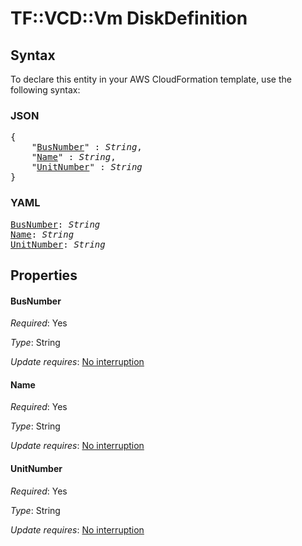 # TF::VCD::Vm DiskDefinition

## Syntax

To declare this entity in your AWS CloudFormation template, use the following syntax:

### JSON

<pre>
{
    "<a href="#busnumber" title="BusNumber">BusNumber</a>" : <i>String</i>,
    "<a href="#name" title="Name">Name</a>" : <i>String</i>,
    "<a href="#unitnumber" title="UnitNumber">UnitNumber</a>" : <i>String</i>
}
</pre>

### YAML

<pre>
<a href="#busnumber" title="BusNumber">BusNumber</a>: <i>String</i>
<a href="#name" title="Name">Name</a>: <i>String</i>
<a href="#unitnumber" title="UnitNumber">UnitNumber</a>: <i>String</i>
</pre>

## Properties

#### BusNumber

_Required_: Yes

_Type_: String

_Update requires_: [No interruption](https://docs.aws.amazon.com/AWSCloudFormation/latest/UserGuide/using-cfn-updating-stacks-update-behaviors.html#update-no-interrupt)

#### Name

_Required_: Yes

_Type_: String

_Update requires_: [No interruption](https://docs.aws.amazon.com/AWSCloudFormation/latest/UserGuide/using-cfn-updating-stacks-update-behaviors.html#update-no-interrupt)

#### UnitNumber

_Required_: Yes

_Type_: String

_Update requires_: [No interruption](https://docs.aws.amazon.com/AWSCloudFormation/latest/UserGuide/using-cfn-updating-stacks-update-behaviors.html#update-no-interrupt)

